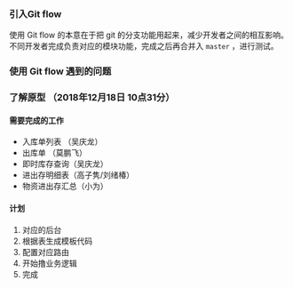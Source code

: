 ### 引入Git flow

使用 Git flow 的本意在于把 git 的分支功能用起来，减少开发者之间的相互影响。不同开发者完成负责对应的模块功能，完成之后再合并入 `master` ，进行测试。

### 使用 Git flow 遇到的问题



### 了解原型 （2018年12月18日 10点31分）

#### 需要完成的工作

- 入库单列表 （吴庆龙）
- 出库单 （莫鹏飞）
- 即时库存查询（吴庆龙）
- 进出存明细表（高子隽/刘绪椿）
- 物资进出存汇总（小为）

#### 计划

1. 对应的后台
2. 根据表生成模板代码
3. 配置对应路由
4. 开始撸业务逻辑
5. 完成

